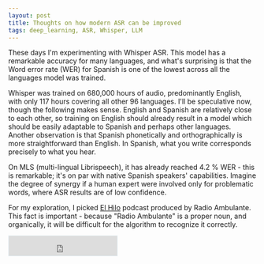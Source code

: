 ```yaml
---
layout: post
title: Thoughts on how modern ASR can be improved
tags: deep_learning, ASR, Whisper, LLM
---
```




These days I'm experimenting with Whisper ASR. This model has a remarkable accuracy for many languages, and what's surprising is that the Word error rate (WER) for Spanish is one of the lowest across all the languages model was trained.

Whisper was trained on 680,000 hours of audio, predominantly English, with only 117 hours covering all other 96 languages. I'll be speculative now, though the following makes sense. English and Spanish are relatively close to each other, so training on English should already result in a model which should be easily adaptable to Spanish and perhaps other languages. Another observation is that Spanish phonetically and orthographically is more straightforward than English. In Spanish, what you write corresponds precisely to what you hear.

On MLS (multi-lingual Librispeech), it has already reached 4.2 % WER - this is remarkable; it's on par with native Spanish speakers' capabilities. Imagine the degree of synergy if a human expert were involved only for problematic words, where ASR results are of low confidence.

For my exploration, I picked [El Hilo](https://elhilo.audio/) podcast produced by Radio Ambulante. This fact is important - because "Radio Ambulante" is a proper noun, and organically, it will be difficult for the algorithm to recognize it correctly.
<iframe style="border: solid 1px #e4edf2;" src="https://stitcher2.acast.com/livestitches/f14ff97a49411c995e53e6c4fd1c52ed.mp3?aid=63d34c0fdd7a730010e0f4f3&chid=28f8ef07-8339-59a0-9f1a-e02c649a6fea&ci=V4Rj05YNkUzITAcftZ_hP3BoFHUuLUhOf4KNGHhq9fzMYzSrhdZxJA%3D%3D&pf=rss&sv=sphinx%401.147.3&uid=ab67e9e6360bccc54ad11a1437986df4&Expires=1675470739033&Key-Pair-Id=K38CTQXUSD0VVB&Signature=aBE01ZrBE0tOIHbMubDdiE30XnMgPi~9Z4ZdA49xS7qDwBjWDUQa2YQ1XdFtR-K5RZnfjg9wf0YpAezE50nUNS2peBo~M~k6cagolPJ2RqlVm~zrtrFbS2urzuWxoO5wdJ9t-i3BL~3cm5MmTUESehuZN8IBSIoBCL3v1l~Mb~x0g8mTX5368~baSxjpvW77-HAUHab0~ejI9iq3nQxjFbJE4HX5a7Qbb04svxtTK1isQ3IsFDwYP9Wv1O5j5ws64PjNktJKenr7fFlhb-YZHdOIbL36~GZYXGiRFYhq6MQzTLQ91asb7LSeZdJVwidc3Q8iTfPSdqsbT9Scnht22w__" height="40" width="220" frameborder="0" scrolling="no" />


Here is what I've got intially:
```
whisper_stt.transcribe(wav_clip)
{
	'text': ' Bienvenidos a El Hilo, un podcast de Radio Mulante Studio.',
	'avg_logprob': -0.313,
	'compression_ratio': 0.906,
}
```

The result is okay, though **Ambulante** was recognized as **Mulante**. Whisper supports prompting, a kind of conditional information that should navigate the model's outputs. So I tried to use prompts as dictionaries.
```
whisper_stt.transcribe(wav_clip, initial_prompt="Ambulante")
{
	'text': ' Bienvenidos a El Hilo, un podcast de Radio Ambulante Studios.',
	'avg_logprob': -0.263,
	'compression_ratio': 0.897,
}
```


Notice that now **Ambulante** is transcribed correctly. Also, the probability of this transcript increased. Interestingly, adding **El Hilo** to the prompt helped to increase probability even more. So the model pays attention to prompts and also "enjoys" seeing something similar to its hypothesis. Lastly, I decided to mislead the model
```
whisper_stt.transcribe(wav_clip, initial_prompt="Radio Aminilantes")
{
	'text': ' Bienvenidos a El Hilo, un podcast de Radio Aminilantes Studios.',
	'avg_logprob': -0.301,
	'compression_ratio': 0.913,
}
```

Well, now it follows custom spelling and transcribes words paying attention to prompts; now we have **Radio Aminilantes** exactly the way we prompted it to be. 

Overall this is pretty cool, and now I'm wondering how transcriptions could be improved for domain-specific data with a lot of terminologies: medicine, etc. I think this is not a part of the model's design and is a nice side effect, though a powerful one. There is no explicit structure or guarantee that model will pay attention to the prompt. However this can be designed explicitly and incorporated in the decoding process.

Another idea is to use prompting for creating pronunciation dictionaries because today's high-quality TTS models fail to pronounce foreign words that are uncommon in English. Let me know if you'd like to work on this problem; we could join our efforts. Also, if you'll find more interesting behavior modes of whisper - please share your findings!
